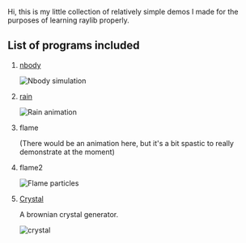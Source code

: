 Hi, this is my little collection of relatively simple demos I made for the purposes of learning
raylib properly.

## List of programs included

1. [nbody](src/nbody/README.md)
  
   ![Nbody simulation](images/nbody.gif?raw=true "An nbody simulator")

2. [rain](src/rain/README.md)
  
   ![Rain animation](images/rain.gif?raw=true "Basic rain falling")

3. flame
  
   (There would be an animation here, but it's a bit spastic to really demonstrate at the moment)

4. flame2
  
   ![Flame particles](images/flame2.gif "A bunch of particles that roughly resemble a fire")

5. [Crystal](src/crystal/README.md)
  
   A brownian crystal generator.
  
   ![crystal](images/crystal.gif)